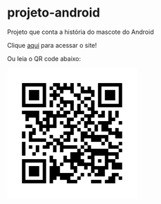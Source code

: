 # projeto-android
Projeto que conta a história do mascote do Android

Clique <a href="https://leopinheirosilva.github.io/projeto-android/">aqui</a> para acessar o site!

Ou leia o QR code abaixo:

<img src="midias/frame.png" alt="Site projeto-android">